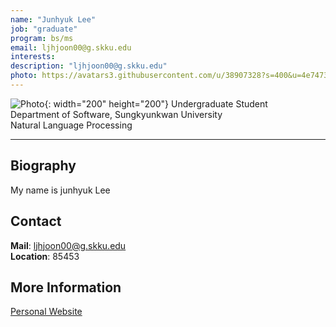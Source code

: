 ```yaml
---
name: "Junhyuk Lee"
job: "graduate"
program: bs/ms
email: ljhjoon00@g.skku.edu
interests:
description: "ljhjoon00@g.skku.edu"
photo: https://avatars3.githubusercontent.com/u/38907328?s=400&u=4e74737b0ffe7ae6e9c905786f07e6e5eb2deb4b&v=4
---
```


<!-- Post name should be this form: name.md
        For example, Gildong Hong.md -->

<!-- Fill the contents where --Fill-- exists -->
<!-- The example is in '_authors/Jongwuk Lee.md' or '_authors/Jiwoo Kim.md'>

<!-- For 'name' front matter, follow this format: Gildong Hong -->
<!-- For 'job' front matter, choose the one of these: professor / graduate / undergraduate / alumni -->
<!-- For 'description' front matter, write down your email address and areas of interests.
        Email address is nessecary for graduate students.
        Follow this format: example@skku.edu / Computer Science -->

![Photo](https://avatars3.githubusercontent.com/u/38907328?s=400&u=4e74737b0ffe7ae6e9c905786f07e6e5eb2deb4b&v=4){: width="200" height="200"}
Undergraduate Student<br>Department of Software, Sungkyunkwan University<br>Natural Language Processing


<!-- If you have a photo, then write that url in (). Photo can be anything with 200x200 size. -->
<!-- Fill the position, institution/department, interests
        For example, Graduate Student<br>Department of Software, Sungkyunkwan University<br>Recommender Systems, Natural Language Processing, Neuroimaging Analysis and Understanding -->

<hr>

## Biography
My name is junhyuk Lee<!-- Write your own biography contents. -->

## Contact
**Mail**: ljhjoon00@g.skku.edu <!-- Write your own email address -->
<br>
**Location**: 85453 <!-- 85453 or your location address -->

## More Information
[Personal Website](None)

<!-- If you have some personal websites, then write the url here. -->
<!-- If you don't have them, then remove a line '[Persoal Website](--Fill--)' -->
